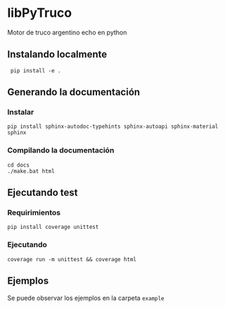 # libPyTruco
Motor de truco argentino echo en python

## Instalando localmente

``` pip install -e .```

## Generando la documentación

### Instalar
```
pip install sphinx-autodoc-typehints sphinx-autoapi sphinx-material sphinx
```

### Compilando la documentación

```
cd docs
./make.bat html
```

## Ejecutando test

### Requirimientos

```
pip install coverage unittest
```

### Ejecutando

```
coverage run -m unittest && coverage html
```
## Ejemplos

Se puede observar los ejemplos en la carpeta `example`
